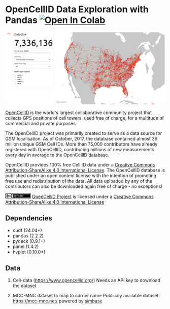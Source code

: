 # OpenCellID Data Exploration with Pandas <a target="_blank" href="https://colab.research.google.com/github/AjayThorve/OpenCellID-cudf-pandas-exploration/blob/main/Exploration-Pandas.ipynb"> <img src="https://colab.research.google.com/assets/colab-badge.svg" alt="Open In Colab"/> </a>
![demo-screenshot](./assets/demo-cell.png)

[OpenCellID](https://wiki.opencellid.org/wiki/What_is_OpenCellID) is the world's largest collaborative community project that collects GPS positions of cell towers, used free of charge, for a multitude of commercial and private purposes.

The OpenCellID project was primarily created to serve as a data source for GSM localisation. As of October, 2017, the database contained almost 36 million unique GSM Cell IDs. More than 75,000 contributors have already registered with OpenCellID, contributing millions of new measurements every day in average to the OpenCellID database.

OpenCellID provides 100% free Cell ID data under a [Creative Commons Attribution-ShareAlike 4.0 International License](https://creativecommons.org/licenses/by-sa/4.0/). The OpenCellID database is published under an open content license with the intention of promoting free use and redistribution of the data. All data uploaded by any of the contributors can also be downloaded again free of charge - no exceptions!

[![](./assets/license-opencellid.png)](https://creativecommons.org/licenses/by-sa/4.0/) [OpenCelliD Project](https://opencellid.org/) is licensed under a [Creative Commons Attribution-ShareAlike 4.0 International License](https://creativecommons.org/licenses/by-sa/4.0/)

## Dependencies

- cudf (24.04+)
- pandas (2.2.2)
- pydeck (0.9.1+)
- panel (1.4.2)
- hvplot (0.10.0+)

## Data

1. Cell-data (https://www.opencellid.org/)
   Needs an API key to download the dataset

2. MCC-MNC dataset to map to carrier name
   Publicaly available dataset: https://mcc-mnc.net/ powered by [simbase](https://www.simbase.com/)
